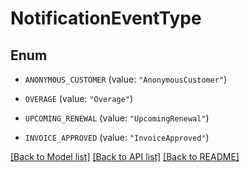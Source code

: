 # NotificationEventType

## Enum


* `ANONYMOUS_CUSTOMER` (value: `"AnonymousCustomer"`)

* `OVERAGE` (value: `"Overage"`)

* `UPCOMING_RENEWAL` (value: `"UpcomingRenewal"`)

* `INVOICE_APPROVED` (value: `"InvoiceApproved"`)


[[Back to Model list]](../README.md#documentation-for-models) [[Back to API list]](../README.md#documentation-for-api-endpoints) [[Back to README]](../README.md)


